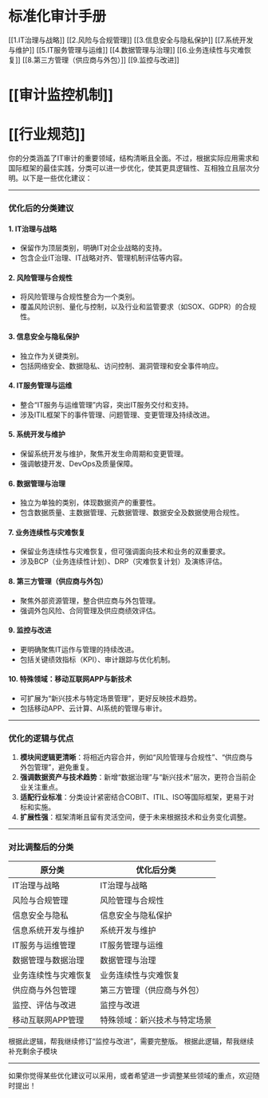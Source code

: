 # 标准化审计手册

[[1.IT治理与战略]]
[[2.风险与合规管理]]
[[3.信息安全与隐私保护]]
[[7.系统开发与维护]]
[[5.IT服务管理与运维]]
[[4.数据管理与治理]]
[[6.业务连续性与灾难恢复]]
[[8.第三方管理（供应商与外包）]]
[[9.监控与改进]]

# [[审计监控机制]]

# [[行业规范]]



你的分类涵盖了IT审计的重要领域，结构清晰且全面。不过，根据实际应用需求和国际框架的最佳实践，分类可以进一步优化，使其更具逻辑性、互相独立且层次分明。以下是一些优化建议：

---

### **优化后的分类建议**

#### **1. IT治理与战略**

- 保留作为顶层类别，明确IT对企业战略的支持。
- 包含企业IT治理、IT战略对齐、管理机制评估等内容。

#### **2. 风险管理与合规性**

- 将风险管理与合规性整合为一个类别。
- 覆盖风险识别、量化与控制，以及行业和监管要求（如SOX、GDPR）的合规性。

#### **3. 信息安全与隐私保护**

- 独立作为关键类别。
- 包括网络安全、数据隐私、访问控制、漏洞管理和安全事件响应。

#### **4. IT服务管理与运维**

- 整合“IT服务与运维管理”内容，突出IT服务交付和支持。
- 涉及ITIL框架下的事件管理、问题管理、变更管理及持续改进。

#### **5. 系统开发与维护**

- 保留系统开发与维护，聚焦开发生命周期和变更管理。
- 强调敏捷开发、DevOps及质量保障。

#### **6. 数据管理与治理**

- 独立为单独的类别，体现数据资产的重要性。
- 包含数据质量、主数据管理、元数据管理、数据安全及数据使用合规性。

#### **7. 业务连续性与灾难恢复**

- 保留业务连续性与灾难恢复，但可强调面向技术和业务的双重要求。
- 涉及BCP（业务连续性计划）、DRP（灾难恢复计划）及演练评估。

#### **8. 第三方管理（供应商与外包）**

- 聚焦外部资源管理，整合供应商与外包管理。
- 强调外包风险、合同管理及供应商绩效评估。

#### **9. 监控与改进**

- 更明确聚焦IT运作与管理的持续改进。
- 包括关键绩效指标（KPI）、审计跟踪与优化机制。

#### **10. 特殊领域：移动互联网APP与新技术**

- 可扩展为“新兴技术与特定场景管理”，更好反映技术趋势。
- 包括移动APP、云计算、AI系统的管理与审计。

---

### **优化的逻辑与优点**

1. **模块间逻辑更清晰**：将相近内容合并，例如“风险管理与合规性”、“供应商与外包管理”，避免重复。
2. **强调数据资产与技术趋势**：新增“数据治理”与“新兴技术”层次，更符合当前企业关注重点。
3. **适配行业标准**：分类设计紧密结合COBIT、ITIL、ISO等国际框架，更易于对标和实施。
4. **扩展性强**：框架清晰且留有灵活空间，便于未来根据技术和业务变化调整。

---

### **对比调整后的分类**

| 原分类        | 优化后分类          |
| ---------- | -------------- |
| IT治理与战略    | IT治理与战略        |
| 风险与合规管理    | 风险管理与合规性       |
| 信息安全与隐私    | 信息安全与隐私保护      |
| 信息系统开发与维护  | 系统开发与维护        |
| IT服务与运维管理  | IT服务管理与运维      |
| 数据管理与数据治理  | 数据管理与治理        |
| 业务连续性与灾难恢复 | 业务连续性与灾难恢复     |
| 供应商与外包管理   | 第三方管理（供应商与外包）  |
| 监控、评估与改进   | 监控与改进          |
| 移动互联网APP管理 | 特殊领域：新兴技术与特定场景 |

根据此逻辑，帮我继续修订“监控与改进”，需要完整版。
根据此逻辑，帮我继续补充剩余子模块

---

如果你觉得某些优化建议可以采用，或者希望进一步调整某些领域的重点，欢迎随时提出！
